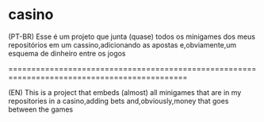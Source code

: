 # casino
(PT-BR)
Esse é um projeto que junta (quase) todos os minigames dos meus repositórios em um cassino,adicionando as apostas e,obviamente,um esquema de dinheiro entre os jogos

=============================================================================================

(EN)
This is a project that embeds (almost) all minigames that are in my repositories in a casino,adding bets and,obviously,money that goes between the games
